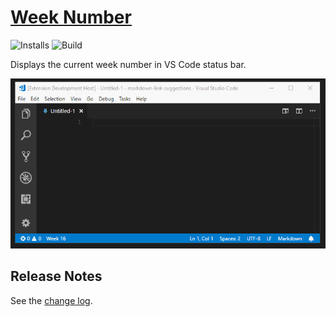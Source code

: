 # [Week Number](https://marketplace.visualstudio.com/items?itemName=TomasHubelbauer.vscode-week-number)
![Installs](https://vsmarketplacebadge.apphb.com/installs-short/TomasHubelbauer.vscode-week-number.svg)
![Build](https://api.travis-ci.org/TomasHubelbauer/vscode-week-number.svg?branch=master)

Displays the current week number in VS Code status bar.

![Screenshot](screenshot.gif)

## Release Notes

See the [change log](CHANGELOG.md).
